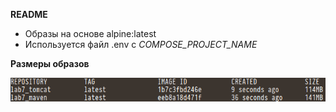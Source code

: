 **README**

- Образы на основе alpine:latest
- Используется файл .env c _COMPOSE_PROJECT_NAME_

**Размеры образов**

![Doker_images_size](images/docker_images.png)